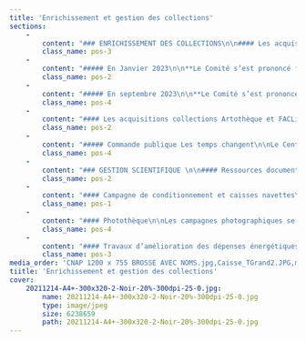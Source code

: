 ```yaml
---
title: 'Enrichissement et gestion des collections'
sections:
    -
        content: "### ENRICHISSEMENT DES COLLECTIONS\n\n#### Les acquisitions collection Frac\n\nCette année 2023, 2 comités Frac ont permis l’enrichissement de nos collections.\n\n##### Membres du comité Frac\_:\n- **Yannick Miloux**, directeur artistique du Frac-Artothèque Limousin Nouvelle-Aquitaine\n- **Catherine Texier**, directrice générale du Frac-Artothèque Limousin Nouvelle-Aquitaine\n- **Paul Bernard**, critique d'art, Directeur-conservateur au Pasquart de Bienne (Suisse)\n- **Stéphanie Cherpin**, Artiste\n- **Sébastien Faucon**, Directeur-Conservateur du Musée départemental d’art contemporain de Rochechouart\n- **Camille de Singly**, Critique d’art\n- **Mathieu Bordes**, Conseiller Arts-Plastiques, DRAC Nouvelle-Aquitaine (à titre consultatif)\n- **Mathilde Vialard**, Chargée de mission arts plastiques et visuels, Région Nouvelle-Aquitaine (à titre consultatif)\n\nSecrétariat du comité assuré par Isabelle Rocton, responsable des collections du Frac-Artothèque Nouvelle-Aquitaine"
        class_name: pos-3
    -
        content: "##### En Janvier 2023\n\n**Le Comité s’est prononcé favorablement pour l’entrée en collection de 26 œuvres**\_(4 sculptures, 1 installation, 21 peintures).\n\n**Les acquisitions concernent 10 artistes, 6 femmes\_et 4 hommes.** \n\n**2 artistes vivent ou travaillent en Nouvelle-Aquitaine** (D. GIGOUX-MARTIN, Pierre-Lin RENIÉ).\n\n**8 artistes entrent dans les collections du Frac-Artothèque pour la première fois** (Pierre UNAL-BRUNET, Jean-Baptiste JANISSET, Janna ZHIRI, Céline VACHÉ-OLIVIERI, Camille LAVAUD, Sarah BENSLIMANE, Andreas HOCHULI, Jean-Simon RACLOT).\n\n**2 artistes étaient déjà en collection\_:** Nelly MONNIER (Frac+Artothèque), Delphine GIGOUX-MARTIN (Artothèque).\n\n**Budget acquisition (hors encadrement, photographie et transport)\_: 86 000 €**\n\n7 dons de 6 artistes s’ajoutent à l’inventaire (5 dons d’artistes en 2022 et 2 dons à inscrire suite au récolement)"
        class_name: pos-2
    -
        content: "##### En septembre 2023\n\n**Le Comité s’est prononcé favorablement pour l’entrée en collection de 12 œuvres**\_(7 sculptures, 5 œuvres vidéographiques).\n\n**Les acquisitions concernent 10 artistes, 5 femmes\_et 5 hommes.**\n\n**1 artiste vit et travaille en Nouvelle-Aquitaine** (Julie CHAFFORT).\n\n**6 artistes entrent dans les collections du Frac-Artothèque pour la première fois** (Takao MINAMI, Ittah YODA, Liz CRAFT, Carla ADRA, David POSTH-KOHLER).\n\n**4 artistes étaient déjà en collection\_:** Bertrand LAMARCHE (Frac), Gyan PANCHAL (Frac), Jeanne CARDINAL (Artothèque), Julie CHAFFORT (FACLim)\n\n**Budget acquisition (hors encadrement, photographie et transport)\_: 90 000 €**\n\n**La collection Frac compte désormais 1734 œuvres de 488 artistes.**"
        class_name: pos-4
    -
        content: "#### Les acquisitions collections Artothèque et FACLim\n\n**Le 22 septembre 2023** s’est tenu le comité technique consultatif d’achats pour les collections de l’Artothèque et du FACLim.\n<br>\n\n##### Membres du comité Artothèque / FACLim\_:\n- **Yannick Miloux**, directeur artistique du Frac-Artothèque Nouvelle-Aquitaine\n- **Catherine Texier**, directrice générale du Frac-Artothèque Nouvelle-Aquitaine\n- **François Coadou**, historien de l’art\n- **Sarah Tritz**, artiste\n- **Mathieu Bordes**, conseiller pour les arts plastiques, DRAC Nouvelle-Aquitaine (à titre consultatif)\n- **Mathilde Vialard**, chargée de mission aux arts plastiques et visuels de la Région Nouvelle-Aquitaine (à titre consultatif)\n\nSecrétariat assuré par Isabelle Rocton, responsable des collections du Frac-Artothèque\n<br><br>\n\nLe Comité s’est prononcé favorablement pour l’entrée en collection de **27 œuvres,**\n18 œuvres pour la collection Artothèque et 9 œuvres pour la collection FACLim de **14 artistes.**\n\_<br><br>\n\n**5 femmes** (Marie LOSIER, Elisabeth BALLET, Katrin STROEBEl, Marion BATAILLARD, Pascale GADON), \n**9 hommes** (Paul POUVREAU, Jean-Luc PARANT, Joël HUBAUT, Floris DUTOIT, Benjamin HOCHART, Jean DUPUY, Thomas LANFRANCHI).\n\_<br><br>\n\n**7 artistes sont nouveaux** (Floris DUTOIT, Katrin STROEBEL, Jean DUPUY, Thomas LANFRANCHI, Jürg KREIENBÜHL, Joao VILHENA, Pascale GADON), \n**7 étaient déjà en collection** Frac et/ou Artothèque-FACLim (Marie LOSIER, Paul POUVREAU, Jean-Luc PARANT, Joël HUBAUT, Elisabeth BALLET, Benjamin HOCHART, Marion BATAILLARD).\n<br><br>\n\n**Montant total des propositions d’acquisitions : 49.450 €** \n39.500 € (Artothèque) et 9.950 € (FACLim)"
        class_name: pos-2
    -
        content: "##### Commande publique Les temps changent\n\nLe Centre National des Arts Plastiques (CNAP) en partenariat avec l’Association de développement et de Recherche sur les Artothèques (ADRA), renouvellent une commande d’estampes à destination de 34 artothèques françaises. Cette troisième commande intitulée _Les temps changent…_ (elle succède aux commandes _Quotidien_ en 2019 et _Emanata_ en 2021) compte 12 œuvres, résultat des rencontres entre 12 artistes et des artisans de l’impression d’art.\n\n<figure class=\"col-5\">\n<img src=\"user/pages/03.actions-du-frac-artotheque-en-2022/06.enrichissement-et-gestion-des-collections/CNAP 1200 x 755 BROSSE AVEC NOMS.jpg\"/>\n<figcaption>Edition<i> Les temps changent, œuvres d’art imprimé</i>,  Ministère de la Culture, CNAP, ADRA. </figcaption>\n</figure>\n\nSeuls 2 artistes étaient déjà dans nos collections\_: Alix DELMAS (coll. Artothèque) et Paul POUVREAU (coll. Artothèque + Frac). Les dix autres entrent pour la première fois dans nos collections. Les femmes sont particulièrement bien représentées à travers cette commande publique (9 femmes, 2 hommes, 1 collectif mixte).\n<br><br>\n\n**La collection compte désormais 2891 œuvres collection artothèque et 1891 œuvres collection FACLim soit 4782 œuvres de 747 artistes.**"
        class_name: pos-4
    -
        content: "### GESTION SCIENTIFIQUE \n\n#### Ressources documentaires\nLes acquisitions 2022 ont été réceptionnées en 2023.\n\nÀ réception de celles-ci, la responsable des collections et le régisseur collection effectuent le déballage, constat d’état, montage des pièces (si possible). L’événement est alors l’occasion de documenter les dossiers d’œuvres, vérifier ou produire des protocoles de montage, envisager de nouveaux conditionnements et matériels nécessaire à la mise en exposition.\n\nParmi les œuvres les plus remarquables :\n\nIttah YODA, _Allon (Win series),_ 2023 et _Lascaux,_ 2023\n\nIl s’agit de la première entrée en collection d’une œuvre olfactive. Un protocole de stockage pour sa conservation sera mis en place. Une attention nouvelle pour sa mise en exposition sera observée.\nDelphine Gigoux-Martin, _L’arrière-pays,_ 2015.\n\nL’œuvre est constitué d’un animal taxidermisé pour lequel une surveillance régulière est envisagée.\n\n<figure class=\"col-3\">\n<img src=\"user/pages/03.actions-du-frac-artotheque-en-2022/06.enrichissement-et-gestion-des-collections/Ittah YODA, Lascaux, 2023.jpg\"/>\n<figcaption>Edition Ittah YODA,<i>Lascaux,</i> 2023 Bouteille en verre soufflé à la main, parfum \"Lascaux\".</figcaption>\n</figure>"
        class_name: pos-2
    -
        content: "#### Campagne de conditionnement et caisses navettes\n\nLe conditionnement des œuvres est un élément clé de la conservation préventive que nous nous efforçons d’exercer sur l’ensemble de la collection. Mener une campagne de conditionnement des œuvres, c’est agir de façon stratégique pour retarder, atténuer, voire éviter, quand cela est possible, la détérioration des œuvres. Le rôle du conditionnement est donc de protéger les œuvres des risques externes de dégradation (climat, lumière, poussière, chocs, vibrations, insectes, moisissures, corrosion) et de réduire la manipulation directe de l’œuvre.\n\nNous réalisons en interne des conditionnements et emballages simples. Ils sont principalement destinés au stockage hors poussière et au transport des œuvres en deux dimensions (Peintures et œuvres sur papier encadrées de petits et moyens formats).\n\nNous avons bénéficié de l’accord qui lie les emprunteurs et prêteurs pour faire réaliser de nouvelles caisses adaptées aux œuvres de Toni Grand. Une entreprise spécialisée de Toulouse est intervenue pendant 2 jours afin de fabriquer trois caisses et d’installer les œuvres dans leurs nouveaux écrins. Celles-ci sont aussitôt parties au Musée Fabre de Montpellier pour une grande exposition monographique inaugurée en janvier 2024.\n\n<figure class=\"col-3\">\n<img src=\"user/pages/03.actions-du-frac-artotheque-en-2022/06.enrichissement-et-gestion-des-collections/Caisse_TGrand2.JPG\"/>\n<figcaption>Nouvelle caisse pour accueillir une œuvre de Toni Grand</figcaption>\n</figure>\n\nAfin de répondre aux besoins de mouvements de nos collections, 5 caisses navettes ont été réalisées en 2023\_: 3 caisses 80 x 60 x 80 cm et 2 caisses 120 x 60 x 100 cm. Toutes sont garnies de mousses et équipées de roulettes. Ces caisses navettes ont pour particularité de ne pas être attribuées à une œuvre en particulier. Elles ont été plus particulièrement réalisées pour le stockage et transport d’œuvres de la collection Artothèque. Elles facilitent les déplacements et sécurisent les œuvres encadrées à l’occasion d’un prêt, au cours des campagnes photos ou autres déménagements qui ont marqués l’année 2023."
        class_name: pos-1
    -
        content: "#### Photothèque\n\nLes campagnes photographiques se sont renforcées depuis les trois dernières années afin de pouvoir alimenter les besoins de la boîte immersive notamment en ce qui concerne le programme _La Réserve virtuelle._\n\nNous dénombrons, en 2023, environ 460 prises de vues réalisées par la photographe Frédérique Avril, basée près de Limoges.\n\nIl est essentiel de poursuivre ces campagnes pour alimenter nos bases de données, donner à voir aux publics l’étendue de nos collections et disposer des illustrations pour nos programmes numériques comme pour nos besoins en communication et éditions de toutes sortes (catalogues, cartes postales, etc.)\n\nPour le catalogue monographique _Delphine Gigoux-Martin\_: Aster_ édité par la galerie Claire Gastaud en 2023, le Frac-Artothèque a ainsi pu communiquer plusieurs clichés de l’œuvre _L’arrière-pays_ entrée en collection cette même année. Ceux-ci sont visibles sur plusieurs pleines pages de ce livre de 164 pages comptant 115 illustrations. Le Frac-Artothèque ainsi que la photographe sont bien mentionnés dans l’ouvrage.\n\n<figure class=\"col-4\">\n<img src=\"user/pages/03.actions-du-frac-artotheque-en-2022/06.enrichissement-et-gestion-des-collections/montage1.JPG\"/>\n<figcaption>Pauline BOUDRY / Renate LORENZ, <i>Wall Necklace Piece (my favorite Things),</i> 2021 © Pauline Boudry / Renate Lorenz, Crédit photographique : Frédérique Avril.</figcaption>\n</figure>\n\n<figure class=\"col-3\">\n<img src=\"user/pages/03.actions-du-frac-artotheque-en-2022/06.enrichissement-et-gestion-des-collections/Gigoux-Martin1.JPG\"/>\n<figcaption> Delphine GIGOUX-MARTIN, L'arrière-pays, 2015. Collection Frac-Artothèque Nouvelle-Aquitaine - © Delphine Gigoux-Martin - Crédit photographique : Frédérique Avril.</figcaption>\n</figure>\n"
        class_name: pos-4
    -
        content: "#### Travaux d’amélioration des dépenses énergétiques\n\nL’année 2023 a été marquée par plusieurs campagnes de travaux qui ont fortement mobilisé l’équipe collection. Les campagnes de récolement et restauration ont ainsi été interrompues pour laisser la place aux différentes entreprises en charge des chantiers.\n\nGrâce au soutien de l’État et du fonds interministériel vert, le Frac-Artothèque s’est engagé dans la réalisation de travaux afin d’améliorer ses dépenses énergétiques. Dans un premier temps, ce sont les espaces bureau et sanitaire de la réserve du site Labussière qui ont été rénovés.\n\n<figure class=\"col-3\">\n<img src=\"user/pages/03.actions-du-frac-artotheque-en-2022/06.enrichissement-et-gestion-des-collections/travaux1.jpg\"/>\n<figcaption>Les espaces bureau après les travaux, réserve du site Labussière.</figcaption>\n</figure>\n\nCes travaux ont consisté à améliorer l’isolation et favoriser des dépenses énergétiques plus économiques mais également à apporter une meilleure sécurité aux personnes travaillant sur place.\n\nAinsi, les murs ont été isolés et peints. Le sol a été réparé. Ont été renouvelés\_: trois fenêtres, des luminaires, les céramiques pour les sanitaires. Les gaines du circuit d’arrivée de l’eau ont été revu. Un chauffage électrique basse consommation et un chauffe-eau ont aussi pris place.\n\nToujours dans l’idée d’améliorer l’isolation et nos dépenses énergétique deux sas seront installés en 2024 sur ce même site.\n\nSur le site de la Maison de la Région, des stores intérieurs ont été commandés et seront installés courant 2024. Il s’agira principalement de protéger les œuvres collection artothèque des rayons UV. Cet aménagement prévu pour l’ensemble des fenêtres de l’espace aura également des qualités isolantes.\n\nPar ailleurs, la Région Nouvelle-Aquitaine a entrepris d’aménager l’espace situé au-dessus de la réserve du Frac-Artothèque du site Labussière pour accueillir prochainement des bureaux. Ce projet a entrainé divers contrôles de faisabilité au niveau de quatre piliers et du sol dans nos réserves. L’équipe collection s’est relayé afin d’accueillir les différents intervenants et équipes."
        class_name: pos-3
media_order: 'CNAP 1200 x 755 BROSSE AVEC NOMS.jpg,Caisse_TGrand2.JPG,montage1.JPG,Gigoux-Martin1.JPG,travaux1.jpg,Programmes-numériques-Réserve-virtuelle-Paris.jpg,Ittah YODA, Lascaux, 2023.jpg'
tiitle: 'Enrichissement et gestion des collections'
cover:
    20211214-A4+-300x320-2-Noir-20%-300dpi-25-0.jpg:
        name: 20211214-A4+-300x320-2-Noir-20%-300dpi-25-0.jpg
        type: image/jpeg
        size: 6238659
        path: 20211214-A4+-300x320-2-Noir-20%-300dpi-25-0.jpg
---
```



